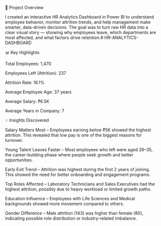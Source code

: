 🧩 Project Overview

I created an interactive HR Analytics Dashboard in Power BI to understand employee behavior, monitor attrition trends, and help management make smarter, data-driven decisions.
The goal was to turn raw HR data into a clear visual story — showing why employees leave, which departments are most affected, and what factors drive retention.# HR-ANALYTICS-DASHBOARD

📊 Key Highlights

Total Employees: 1,470

Employees Left (Attrition): 237

Attrition Rate: 16.1%

Average Employee Age: 37 years

Average Salary: ₹6.5K

Average Years in Company: 7

💡 Insights Discovered

Salary Matters Most – Employees earning below ₹5K showed the highest attrition. This revealed that low pay is one of the biggest reasons for turnover.

Young Talent Leaves Faster – Most employees who left were aged 26–35, the career-building phase where people seek growth and better opportunities.

Early Exit Trend – Attrition was highest during the first 2 years of joining. This showed the need for better onboarding and engagement programs.

Top Roles Affected – Laboratory Technicians and Sales Executives had the highest attrition, possibly due to heavy workload or limited growth paths.

Education Influence – Employees with Life Sciences and Medical backgrounds showed more movement compared to others.

Gender Difference – Male attrition (143) was higher than female (80), indicating possible role distribution or industry-related imbalance.
